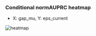 ### Conditional normAUPRC heatmap

- X: gap_mu, Y: eps_current

![heatmap](/home/elicer/project_0814_2/results/20250817-131620/holdout/conditional_heatmap_gap_mu_vs_eps_current.png)
